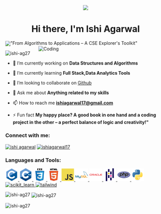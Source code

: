 <p align="center">
  <img src="https://capsule-render.vercel.app/api?type=waving&color=gradient&text=Hello!&height=100&section=header"/>
</p>

<h1 align="center">Hi there, I'm Ishi Agarwal </h1><img src="https://media.giphy.com/media/hvRJCLFzcasrR4ia7z/giphy.gif"
<h3 align="center">"From Algorithms to Applications – A CSE Explorer's Toolkit"</h3>
<img align="right" alt="Coding" width="400" src="https://media1.giphy.com/media/L1R1tvI9svkIWwpVYr/giphy.gif?cid=ecf05e47jbmwy62epkaodtesdqcekekx7v4hb08zl851g51w&rid=giphy.gif&ct=g">

<p align="left"> <img src="https://komarev.com/ghpvc/?username=ishi-ag27&label=Profile%20views&color=0e75b6&style=flat" alt="ishi-ag27" /> </p>

- 🔭 I’m currently working on **Data Structures and Algorithms**

- 🌱 I’m currently learning **Full Stack,Data Analytics Tools**

- 👯 I’m looking to collaborate on [Github](https://github.com)

- 💬 Ask me about **Anything related to my skills**

- 📫 How to reach me **ishiagarwal17@gmail.com**

- ⚡ Fun fact **My happy place? A good book in one hand and a coding project in the other – a perfect balance of logic and creativity!"**

<h3 align="left">Connect with me:</h3>
<p align="left">
<a href="https://www.linkedin.com/in/ishi-agarwal-b78a73220?utm_source=share&utm_campaign=share_via&utm_content=profile&utm_medium=android_app" target="blank"><img align="center" src="https://raw.githubusercontent.com/rahuldkjain/github-profile-readme-generator/master/src/images/icons/Social/linked-in-alt.svg" alt="ishi agarwal" height="30" width="40" /></a>
<a href="https://kaggle.com/ishiagarwal17" target="blank"><img align="center" src="https://raw.githubusercontent.com/rahuldkjain/github-profile-readme-generator/master/src/images/icons/Social/kaggle.svg" alt="ishiagarwal17" height="30" width="40" /></a>
</p>

<h3 align="left">Languages and Tools:</h3>
<p align="left"> <a href="https://www.cprogramming.com/" target="_blank" rel="noreferrer"> <img src="https://raw.githubusercontent.com/devicons/devicon/master/icons/c/c-original.svg" alt="c" width="40" height="40"/> </a> <a href="https://www.w3schools.com/cpp/" target="_blank" rel="noreferrer"> <img src="https://raw.githubusercontent.com/devicons/devicon/master/icons/cplusplus/cplusplus-original.svg" alt="cplusplus" width="40" height="40"/> </a> <a href="https://www.w3schools.com/css/" target="_blank" rel="noreferrer"> <img src="https://raw.githubusercontent.com/devicons/devicon/master/icons/css3/css3-original-wordmark.svg" alt="css3" width="40" height="40"/> </a> <a href="https://www.w3.org/html/" target="_blank" rel="noreferrer"> <img src="https://raw.githubusercontent.com/devicons/devicon/master/icons/html5/html5-original-wordmark.svg" alt="html5" width="40" height="40"/> </a> <a href="https://developer.mozilla.org/en-US/docs/Web/JavaScript" target="_blank" rel="noreferrer"> <img src="https://raw.githubusercontent.com/devicons/devicon/master/icons/javascript/javascript-original.svg" alt="javascript" width="40" height="40"/> </a> <a href="https://www.mysql.com/" target="_blank" rel="noreferrer"> <img src="https://raw.githubusercontent.com/devicons/devicon/master/icons/mysql/mysql-original-wordmark.svg" alt="mysql" width="40" height="40"/> </a> <a href="https://www.oracle.com/" target="_blank" rel="noreferrer"> <img src="https://raw.githubusercontent.com/devicons/devicon/master/icons/oracle/oracle-original.svg" alt="oracle" width="40" height="40"/> </a> <a href="https://pandas.pydata.org/" target="_blank" rel="noreferrer"> <img src="https://raw.githubusercontent.com/devicons/devicon/2ae2a900d2f041da66e950e4d48052658d850630/icons/pandas/pandas-original.svg" alt="pandas" width="40" height="40"/> </a> <a href="https://www.php.net" target="_blank" rel="noreferrer"> <img src="https://raw.githubusercontent.com/devicons/devicon/master/icons/php/php-original.svg" alt="php" width="40" height="40"/> </a> <a href="https://www.python.org" target="_blank" rel="noreferrer"> <img src="https://raw.githubusercontent.com/devicons/devicon/master/icons/python/python-original.svg" alt="python" width="40" height="40"/> </a> <a href="https://scikit-learn.org/" target="_blank" rel="noreferrer"> <img src="https://upload.wikimedia.org/wikipedia/commons/0/05/Scikit_learn_logo_small.svg" alt="scikit_learn" width="40" height="40"/> </a> <a href="https://tailwindcss.com/" target="_blank" rel="noreferrer"> <img src="https://www.vectorlogo.zone/logos/tailwindcss/tailwindcss-icon.svg" alt="tailwind" width="40" height="40"/> </a> </p>

<p><img align="left" src="https://github-readme-stats.vercel.app/api/top-langs?username=ishi-ag27&show_icons=true&locale=en&layout=compact" alt="ishi-ag27" /></p>

<p>&nbsp;<img align="center" src="https://github-readme-stats.vercel.app/api?username=ishi-ag27&show_icons=true&locale=en" alt="ishi-ag27" /></p>

<p><img align="center" src="https://github-readme-streak-stats.herokuapp.com/?user=ishi-ag27&" alt="ishi-ag27" /></p>


